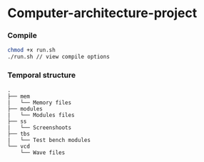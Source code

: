 # Computer-architecture-project

### Compile

```bash
chmod +x run.sh
./run.sh // view compile options
```

### Temporal structure
```
.
├── mem
|   └── Memory files
├── modules
|   └── Modules files
├── ss
|   └── Screenshoots
├── tbs
|   └── Test bench modules
└── vcd
    └── Wave files
```

